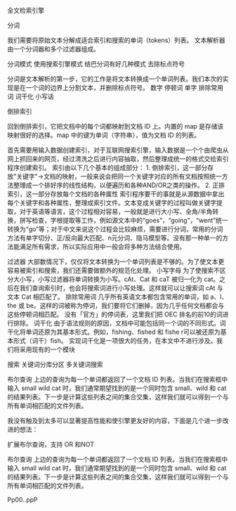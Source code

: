 全文检索引擎


分词

我们需要将原始文本分解成适合索引和搜索的单词（tokens）列表。
文本解析器由一个分词器和多个过滤器组成。


分词模式 使用搜索引擎模式
结巴分词有好几种模式
去除标点符号 

分词是文本解析的第一步，它的工作是将文本转换成一个单词列表。我们本次的实现是在一个词的边界上分割文本，并删除标点符号。
数字  停顿词  单字
排除常用词
词干化  小写话

倒排索引

回到倒排索引，它把文档中的每个词都映射到文档 ID 上。内置的 map 是存储该映射很好的选择。map 中的键为单词（字符串），值为文档 ID 的列表。

首先需要用输入数据创建索引，对于互联网搜索引擎，输入数据是一个个由爬虫从网上抓回来的网页，经过清洗之后进行内容抽取，然后整理成统一的格式交给索引程序创建索引。 索引由以下几个基本的组成部分： 1. 倒排索引，这一部分存放"关键字"->文档的映射，一般来说会把同一个关键字对应的所有文档按照统一方法整理成一个排好序的线性结构，以便遍历和各种AND/OR之类的操作。 2. 正排索引，这一部分存放每个文档的各种属性 索引程序要干的事就是从源数据中拿出每个关键字和各种属性，整理成索引文件。文本变成关键字的过程叫做关键字提取，对于英语等语言，这个过程相对容易，一般就是进行大小写、全角/半角转换，拼写检查，字根提取等工作，例如源文本中的“goes”，“going”，“went”统一转换为“go”等；对于中文来说这个过程会比较麻烦，需要进行分词，常用的分词方法有单字切分、正/反向最大匹配、n元分词、隐马模型等。没有那一种单一的方法能满足所有需求，所以实际应用中一般会将多种方法结合使用。


过滤器
大部数情况下，仅仅将文本转换为一个单词列表是不够的。为了使文本更容易被索引和搜索，我们还需要做额外的规范化处理。
小写字母
为了使搜索不区分大小写，小写过滤器将单词转换为小写。cAt、Cat 和 caT 被归一化为 cat。之后在我们查询索引时，也会将搜索词进行小写处理。这样就可以让搜索词 cAt 与文本 Cat 相匹配了。
排除常用词
几乎所有英语文本都包含常用的单词，如 a、I、the 或 be。这样的词被称为停词，我们要将它们删掉，因为几乎任何文档都会与这些停顿词相匹配。
没有「官方」的停词表，这里我们把 OEC 排名的前10的词进行排除。
词干化
由于语法规则的原因，文档中可能包括同一个词的不同形式。词干化将单词还原为其基本形式。例如，fishing、fished 和 fishe r可以被还原为基本形式（词干）fish。
实现词干化是一项很大的任务，在本文中不进行涉及。我们将采用现有的一个模块


搜索  关键词分库分区
多关键词搜索


布尔查询
上边的查询为每一个单词都返回了一个文档 ID 列表。当我们在搜索框中输入 small wild cat 时，我们通常期望找到的是一个同时包含 small、wild 和 cat 的结果列表。下一步是计算这些列表之间的集合交集，这样我们就可以得到一个与所有单词相匹配的文件列表。


我没有触及到太多可以显著提高性能和使引擎更友好的内容，下面是几个进一步改进的想法：

扩展布尔查询，支持 OR 和NOT

布尔查询
上边的查询为每一个单词都返回了一个文档 ID 列表。当我们在搜索框中输入 small wild cat 时，我们通常期望找到的是一个同时包含 small、wild 和 cat 的结果列表。下一步是计算这些列表之间的集合交集，这样我们就可以得到一个与所有单词相匹配的文件列表。


Pp00..ppP
